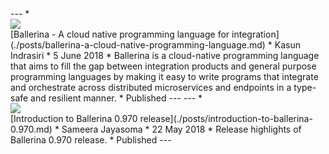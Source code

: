 <link rel="stylesheet" href="/css/blog-home-page.css"></link>
<script src="/js/blog-home-page.js"></script>
---
* <div class="cBlogThumbnailContainer"><img src="img/blog-images/drone-innovation-technology-57544.jpg"/></div> [Ballerina - A cloud native programming language for integration](./posts/ballerina-a-cloud-native-programming-language.md)
* Kasun Indrasiri
* 5 June 2018
* Ballerina is a cloud-native programming language that aims to fill the gap between integration products and general purpose programming languages by making it easy to write programs that integrate and orchestrate across distributed microservices and endpoints in a type-safe and resilient manner.
* Published
---
---
* <div class="cBlogThumbnailContainer"><img src="img/blog-images/apple-black-and-white-brick-wall-169573.jpg"/></div> [Introduction to Ballerina 0.970 release](./posts/introduction-to-ballerina-0.970.md)
* Sameera Jayasoma
* 22 May 2018
* Release highlights of Ballerina 0.970 release.
* Published
---
